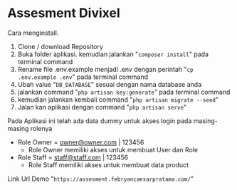 # Assesment Divixel
 
Cara menginstall. 

1. Clone / download Repository
2. Buka folder aplikasi. kemudian jalankan "`composer install`" pada terminal command
3. Rename file .env.example menjadi .env dengan perintah "`cp .env.example .env`" pada terminal command
4. Ubah value "`DB_DATABASE`" sesuai dengan nama database anda
5. jalankan command "`php artisan key:generate`" pada terminal command
6. kemudian jalankan kembali command "`php artisan migrate --seed`"
7. Jalan kan aplikasi dengan command "`php artisan serve`"

Pada Aplikasi ini telah ada data dummy untuk akses login pada masing-masing rolenya
- Role Owner  = owner@owner.com | 123456
    - Role Owner memiliki akses untuk membuat User dan Role 
- Role Staff  = staff@staff.com | 123456
    - Role Staff memiliki akses untuk membuat data product 


Link Url Demo "`https://assesment.febryancaesarpratama.com/`"
